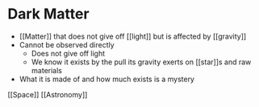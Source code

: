 # Dark Matter

- [[Matter]] that does not give off [[light]] but is affected by [[gravity]]
- Cannot be observed directly
  - Does not give off light
  - We know it exists by the pull its gravity exerts on [[star]]s and raw materials
- What it is made of and how much exists is a mystery

[[Space]] [[Astronomy]]


